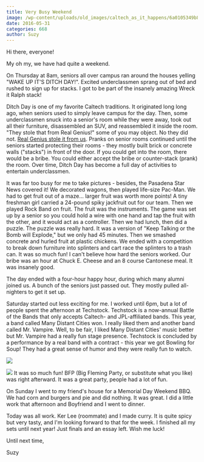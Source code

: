 ```yaml
---
title: Very Busy Weekend
image: /wp-content/uploads/old_images/caltech_as_it_happens/6a0105349b8251970b01b7c8660e64970b.jpg
date: 2016-05-31
categories: 668
author: Suzy
---
```



Hi there, everyone!

My oh my, we have had quite a weekend.

On Thursday at 8am, seniors all over campus ran around the houses yelling "WAKE UP IT'S DITCH DAY!". Excited underclassmen sprang out of bed and rushed to sign up for stacks. I got to be part of the insanely amazing Wreck it Ralph stack!

Ditch Day is one of my favorite Caltech traditions. It originated long long ago, when seniors used to simply leave campus for the day. Then, some underclassmen snuck into a senior's room while they were away, took out all their furniture, disassembled an SUV, and reassembled it inside the room. "They stole that from Real Genius!" some of you may object. No they did not. [Real Genius stole it from us](https://alumnus.caltech.edu/erich/real_genius_refs.html). Pranks on senior rooms continued until the seniors started protecting their rooms - they mostly built brick or concrete walls ("stacks") in front of the door. If you could get into the room, there would be a bribe. You could either accept the bribe or counter-stack (prank) the room. Over time, Ditch Day has become a full day of activities to entertain underclassmen.

It was far too busy for me to take pictures - besides, the Pasadena Star News covered it! We decorated wagons, then played life-size Pac-Man. We had to get fruit out of a maze... larger fruit was worth more points! A tiny freshman girl carried a 24-pound spiky jackfruit out for our team. Then we played Rock Band on fruit. The fruit was the instruments. The game was set up by a senior so you could hold a wire with one hand and tap the fruit with the other, and it would act as a controller. Then we had lunch, then did a puzzle. The puzzle was really hard. It was a version of "Keep Talking or the Bomb will Explode," but we only had 45 minutes. Then we smashed concrete and hurled fruit at plastic chickens. We ended with a competition to break down furniture into splinters and cart race the splinters to a trash can. It was so much fun! I can't believe how hard the seniors worked. Our bribe was an hour at Chuck E. Cheese and an 8 course Cantonese meal. It was insanely good.

The day ended with a four-hour happy hour, during which many alumni joined us. A bunch of the seniors just passed out. They mostly pulled all-nighters to get it set up.

Saturday started out less exciting for me. I worked until 6pm, but a lot of people spent the afternoon at Techstock. Techstock is a now-annual Battle of the Bands that only accepts Caltech- and JPL-affiliated bands. This year, a band called Many Distant Cities won. I really liked them and another band called Mr. Vampire. Well, to be fair, I liked Many Distant Cities' music better but Mr. Vampire had a really fun stage presence. Techstock is concluded by a performance by a real band with a contract - this year we got Bowling for Soup! They had a great sense of humor and they were really fun to watch.


![](/old_images/caltech_as_it_happens/6a0105349b8251970b01b7c8660e89970b.jpg)


![](/old_images/caltech_as_it_happens/6a0105349b8251970b01b7c8660e9e970b.jpg)
It was so much fun! BFP (Big Fleming Party, or substitute what you like) was right afterward. It was a great party, people had a lot of fun.

On Sunday I went to my friend's house for a Memorial Day Weekend BBQ. We had corn and burgers and pie and did nothing. It was great. I did a little work that afternoon and Boyfriend and I went to dinner.

Today was all work. Ker Lee (roommate) and I made curry. It is quite spicy but very tasty, and I'm looking forward to that for the week. I finished all my sets until next year! Just finals and an essay left. Wish me luck!

Until next time,

Suzy

